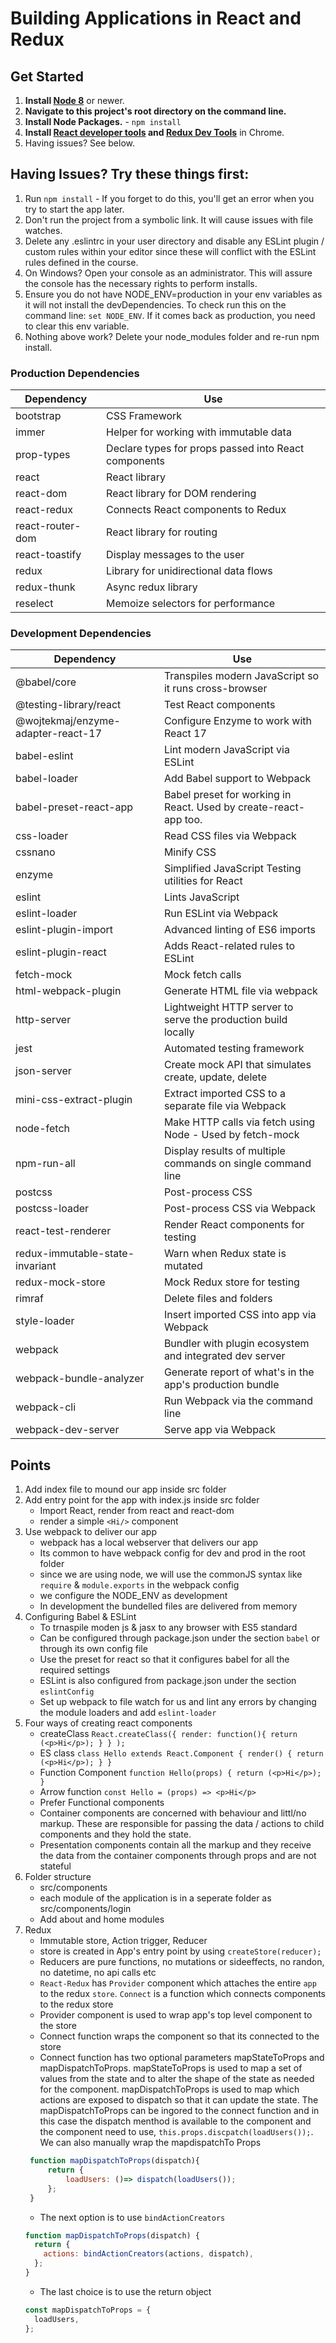 # Building Applications in React and Redux

## Get Started

1. **Install [Node 8](https://nodejs.org)** or newer.
2. **Navigate to this project's root directory on the command line.**
3. **Install Node Packages.** - `npm install`
4. **Install [React developer tools](https://chrome.google.com/webstore/detail/react-developer-tools/fmkadmapgofadopljbjfkapdkoienihi?hl=en) and [Redux Dev Tools](https://chrome.google.com/webstore/detail/redux-devtools/lmhkpmbekcpmknklioeibfkpmmfibljd?hl=en)** in Chrome.
5. Having issues? See below.

## Having Issues? Try these things first:

1. Run `npm install` - If you forget to do this, you'll get an error when you try to start the app later.
2. Don't run the project from a symbolic link. It will cause issues with file watches.
3. Delete any .eslintrc in your user directory and disable any ESLint plugin / custom rules within your editor since these will conflict with the ESLint rules defined in the course.
4. On Windows? Open your console as an administrator. This will assure the console has the necessary rights to perform installs.
5. Ensure you do not have NODE_ENV=production in your env variables as it will not install the devDependencies. To check run this on the command line: `set NODE_ENV`. If it comes back as production, you need to clear this env variable.
6. Nothing above work? Delete your node_modules folder and re-run npm install.

### Production Dependencies

| **Dependency**   | **Use**                                              |
| ---------------- | ---------------------------------------------------- |
| bootstrap        | CSS Framework                                        |
| immer            | Helper for working with immutable data               |
| prop-types       | Declare types for props passed into React components |
| react            | React library                                        |
| react-dom        | React library for DOM rendering                      |
| react-redux      | Connects React components to Redux                   |
| react-router-dom | React library for routing                            |
| react-toastify   | Display messages to the user                         |
| redux            | Library for unidirectional data flows                |
| redux-thunk      | Async redux library                                  |
| reselect         | Memoize selectors for performance                    |

### Development Dependencies

| **Dependency**                     | **Use**                                                          |
| ---------------------------------- | ---------------------------------------------------------------- |
| @babel/core                        | Transpiles modern JavaScript so it runs cross-browser            |
| @testing-library/react             | Test React components                                            |
| @wojtekmaj/enzyme-adapter-react-17 | Configure Enzyme to work with React 17                           |
| babel-eslint                       | Lint modern JavaScript via ESLint                                |
| babel-loader                       | Add Babel support to Webpack                                     |
| babel-preset-react-app             | Babel preset for working in React. Used by create-react-app too. |
| css-loader                         | Read CSS files via Webpack                                       |
| cssnano                            | Minify CSS                                                       |
| enzyme                             | Simplified JavaScript Testing utilities for React                |
| eslint                             | Lints JavaScript                                                 |
| eslint-loader                      | Run ESLint via Webpack                                           |
| eslint-plugin-import               | Advanced linting of ES6 imports                                  |
| eslint-plugin-react                | Adds React-related rules to ESLint                               |
| fetch-mock                         | Mock fetch calls                                                 |
| html-webpack-plugin                | Generate HTML file via webpack                                   |
| http-server                        | Lightweight HTTP server to serve the production build locally    |
| jest                               | Automated testing framework                                      |
| json-server                        | Create mock API that simulates create, update, delete            |
| mini-css-extract-plugin            | Extract imported CSS to a separate file via Webpack              |
| node-fetch                         | Make HTTP calls via fetch using Node - Used by fetch-mock        |
| npm-run-all                        | Display results of multiple commands on single command line      |
| postcss                            | Post-process CSS                                                 |
| postcss-loader                     | Post-process CSS via Webpack                                     |
| react-test-renderer                | Render React components for testing                              |
| redux-immutable-state-invariant    | Warn when Redux state is mutated                                 |
| redux-mock-store                   | Mock Redux store for testing                                     |
| rimraf                             | Delete files and folders                                         |
| style-loader                       | Insert imported CSS into app via Webpack                         |
| webpack                            | Bundler with plugin ecosystem and integrated dev server          |
| webpack-bundle-analyzer            | Generate report of what's in the app's production bundle         |
| webpack-cli                        | Run Webpack via the command line                                 |
| webpack-dev-server                 | Serve app via Webpack                                            |

## Points

1. Add index file to mound our app inside src folder
2. Add entry point for the app with index.js inside src folder
   - Import React, render from react and react-dom
   - render a simple `<Hi/>` component
3. Use webpack to deliver our app
   - webpack has a local webserver that delivers our app
   - Its common to have webpack config for dev and prod in the root folder
   - since we are using node, we will use the commonJS syntax like `require` & `module.exports` in the webpack config
   - we configure the NODE_ENV as development
   - In development the bundelled files are delivered from memory
4. Configuring Babel & ESLint
   - To trnaspile moden js & jasx to any browser with ES5 standard
   - Can be configured through package.json under the section `babel` or through its own config file
   - Use the preset for react so that it configures babel for all the required settings
   - ESLint is also configured from package.json under the section `eslintConfig`
   - Set up webpack to file watch for us and lint any errors by changing the module loaders and add `eslint-loader`
5. Four ways of creating react components
   - createClass `React.createClass({ render: function(){ return (<p>Hi</p>); } } );`
   - ES class `class Hello extends React.Component { render() { return (<p>Hi</p>); } }`
   - Function Component `function Hello(props) { return (<p>Hi</p>); }`
   - Arrow function `const Hello = (props) => <p>Hi</p>`
   - Prefer Functional components
   - Container components are concerned with behaviour and littl/no markup. These are responsible for passing the data / actions to child components and they hold the state.
   - Presentation components contain all the markup and they receive the data from the container components through props and are not stateful
6. Folder structure
   - src/components
   - each module of the application is in a seperate folder as src/components/login
   - Add about and home modules
7. Redux
   - Immutable store, Action trigger, Reducer
   - store is created in App's entry point by using `createStore(reducer);`
   - Reducers are pure functions, no mutations or sideeffects, no randon, no datetime, no api calls etc
   - `React-Redux` has `Provider` component which attaches the entire `app` to the redux `store`. `Connect` is a function which connects components to the redux store
   - Provider component is used to wrap app's top level component to the store
   - Connect function wraps the component so that its connected to the store
   - Connect function has two optional parameters mapStateToProps and mapDispatchToProps. mapStateToProps is used to map a set of values from the state and to alter the shape of the state as needed for the component. mapDispatchToProps is used to map which actions are exposed to dispatch so that it can update the state. The mapDispatchToProps can be ingored to the connect function and in this case the dispatch menthod is available to the component and the component need to use, `this.props.discpatch(loadUsers());`. We can also manually wrap the mapdispatchTo Props
   ```js
    function mapDispatchToProps(dispatch){
        return {
            loadUsers: ()=> dispatch(loadUsers());
        };
    }
   ```
   - The next option is to use `bindActionCreators`
   ```js
   function mapDispatchToProps(dispatch) {
     return {
       actions: bindActionCreators(actions, dispatch),
     };
   }
   ```
   - The last choice is to use the return object
   ```js
   const mapDispatchToProps = {
     loadUsers,
   };
   ```
